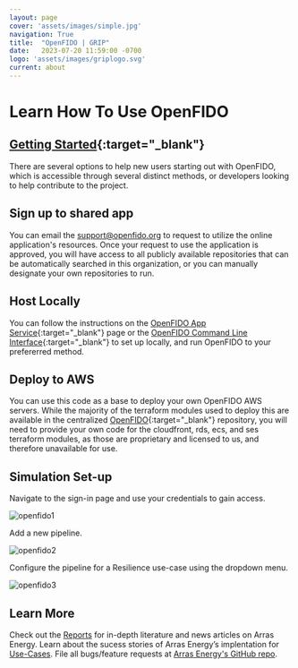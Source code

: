 ```yaml
---
layout: page
cover: 'assets/images/simple.jpg'
navigation: True
title:  "OpenFIDO | GRIP"
date:   2023-07-20 11:59:00 -0700
logo: 'assets/images/griplogo.svg'
current: about
---
```

# Learn How To Use OpenFIDO

## [Getting Started](http://app.openfido.org){:target="_blank"} 
There are several options to help new users starting out with OpenFIDO, which is accessible through several distinct methods, or developers looking to help contribute to the project.


	
## Sign up to shared app
You can email the [support@openfido.org](mailto:support@openfido.org) to request to utilize the online application's resources. Once your request to use the application is approved, you will have access to all publicly available repositories that can be automatically searched in this organization, or you can manually designate your own repositories to run.

## Host Locally
You can follow the instructions on the [OpenFIDO App Service](https://github.com/openfido/openfido-app-service){:target="_blank"} page or the [OpenFIDO Command Line Interface](https://github.com/openfido/cli){:target="_blank"} to set up locally, and run OpenFIDO to your prefererred method. 

## Deploy to AWS
You can use this code as a base to deploy your own OpenFIDO AWS servers. While the majority of the terraform modules used to deploy this are available in the centralized [OpenFIDO](https://github.com/openfido/openfido){:target="_blank"} repository, you will need to provide your own code for the cloudfront, rds, ecs, and ses terraform modules, as those are proprietary and licensed to us, and therefore unavailable for use. 

## Simulation Set-up

Navigate to the sign-in page and use your credentials to gain access.

<img src="{{ site.baseurl }}assets/images/OPENFIDO1.png" alt="openfido1" style="max-width: 480px;">

Add a new pipeline. 

<img src="{{ site.baseurl }}assets/images/OPENFIDO2.png" alt="openfido2" style="max-width: 550px;">

Configure the pipeline for a Resilience use-case using the dropdown menu. 

<img src="{{ site.baseurl }}assets/images/OPENFIDO3.png" alt="openfido3" style="max-width: 550px;">

## Learn More
Check out the [Reports](https://arras-energy.github.io/static-website/literature/) for in-depth literature and news articles on Arras Energy. Learn about the sucess stories of Arras Energy’s implentation for [Use-Cases](https://arras-energy.github.io/static-website/use-cases/). File all bugs/feature requests at [Arras Energy's GitHub repo](https://github.com/arras-energy).

[Tutorials]:  https://arras-energy.github.io/static-website/tutorials/
[Reports]:   https://arras-energy.github.io/static-website/literature/ 
[Use-Cases]:  https://arras-energy.github.io/static-website/use-cases/ 
[Arras Energy's GitHub repo]: https://github.com/arras-energy
